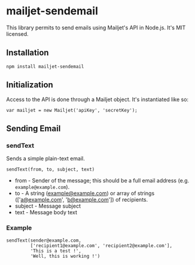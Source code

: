 # mailjet-sendemail
This library permits to send emails using Mailjet's API in Node.js. It's MIT licensed.

## Installation
```
npm install mailjet-sendemail
```

## Initialization

Access to the API is done through a Mailjet object. It's instantiated like so:

```
var mailjet = new Mailjet('apiKey', 'secretKey');
```

## Sending Email

### sendText

Sends a simple plain-text email.

```
sendText(from, to, subject, text)
```

* from - Sender of the message; this should be a full email address (e.g. ```example@example.com```).
* to - A string (example@example.com) or array of strings (['a@example.com', 'b@example.com']) of recipients.
* subject - Message subject
* text - Message body text

### Example

```
sendText(sender@example.com,
         ['recipient1@example.com', 'recipient2@example.com'],
         'This is a test !',
         'Well, this is working !')
```
